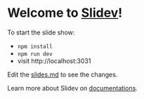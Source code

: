 # Welcome to [Slidev](https://github.com/slidevjs/slidev)!

To start the slide show:

- `npm install`
- `npm run dev`
- visit http://localhost:3031

Edit the [slides.md](./slides.md) to see the changes.

Learn more about Slidev on [documentations](https://sli.dev/).
